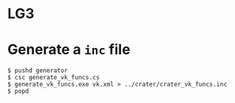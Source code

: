 # LG3


# Generate a `inc` file

```
$ pushd generator
$ csc generate_vk_funcs.cs
$ generate_vk_funcs.exe vk.xml > ../crater/crater_vk_funcs.inc
$ popd
```
